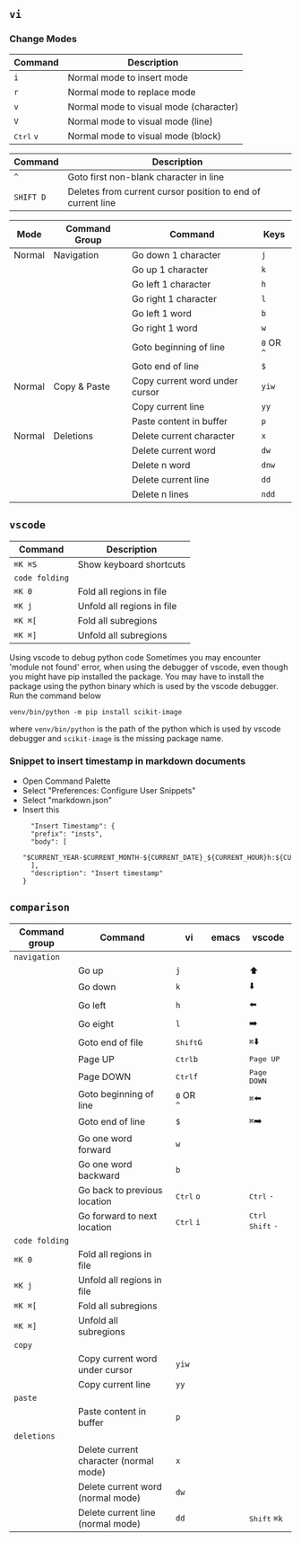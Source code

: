 
## `vi`

### Change Modes
| Command | Description |
| ------- | ----------- |
| `i` | Normal mode to insert mode |
| `r` | Normal mode to replace mode |
| `v` | Normal mode to visual mode (character) |
| `V` | Normal mode to visual mode (line) |
| <kbd>Ctrl</kbd> `v` | Normal mode to visual mode (block) |

| Command | Description |
| ------- | ----------- |
| `^` | Goto first non-blank character in line |
| `SHIFT D` | Deletes from current cursor position to end of current line |


| Mode       | Command Group                 | Command                         | Keys                  |
| -----------| -----------                   | -------                         | -------               |
|  Normal    | Navigation                    | Go down 1 character             | `j`                   |
|            |                               | Go up 1 character               | `k`                   |
|            |                               | Go left 1 character             | `h`                   |
|            |                               | Go right 1 character            | `l`                   |
|            |                               | Go left 1 word                  | `b`                   |
|            |                               | Go right 1 word                 | `w`                   |
|            |                               | Goto beginning of line          | `0` OR `^`            |
|            |                               | Goto end of line                | `$`                   |
|  Normal    | Copy & Paste                  | Copy current word under cursor  | `yiw`                 |
|            |                               | Copy current line               | `yy`                  |
|            |                               | Paste content in buffer         | `p`                   |
|  Normal    | Deletions                     | Delete current character        | `x`                   |
|            |                               | Delete current word             | `dw`                  |
|            |                               | Delete n word                   | `dnw`                 |
|            |                               | Delete current line             | `dd`                  |
|            |                               | Delete n lines                  | `ndd`                 |

## `vscode`
| Command | Description |
| ------- | ----------- |
| `⌘K ⌘S` | Show keyboard shortcuts |
| `code folding`  |                    |
| `⌘K 0` | Fold all regions in file   |
| `⌘K j` | Unfold all regions in file |
| `⌘K ⌘[` | Fold all subregions |
| `⌘K ⌘]` | Unfold all subregions |

Using vscode to debug python code
Sometimes you may encounter 'module not found' error, when using the debugger of vscode, even though you might have pip installed the package. You may have to install the package using the python binary which is used by the vscode debugger. Run the command below

`venv/bin/python -m pip install scikit-image`

where `venv/bin/python` is the path of the python which is used by vscode debugger and `scikit-image` is the missing package name.
### Snippet to insert timestamp in markdown documents
- Open Command Palette
- Select "Preferences: Configure User Snippets"
- Select "markdown.json"
- Insert this
  ```
    "Insert Timestamp": {
    "prefix": "insts",
    "body": [
        "$CURRENT_YEAR-$CURRENT_MONTH-${CURRENT_DATE}_${CURRENT_HOUR}h:${CURRENT_MINUTE}m:${CURRENT_SECOND}s"
    ],
    "description": "Insert timestamp"
  }
  ```
## `comparison`
|  Command group  |       Command                  |    vi                  |    emacs    | vscode     |
| ----------------| -----------                    | -------                | ----------- |----------- |
| `navigation`    |                                |                        |             |
|                 | Go up                          |   `j`                  |             |  :arrow_up:    |
|                 | Go down                        |   `k`                  |             |  :arrow_down:    |
|                 | Go left                        |   `h`                  |             |  :arrow_left:    |
|                 | Go eight                       |   `l`                  |             |  :arrow_right:    |
|                 | Goto end of file               |   <kbd>Shift</kbd>`G`  |             |  `⌘`:arrow_down:    |
|                 | Page UP                        |   <kbd>Ctrl</kbd>`b`   |             |   <kbd>Page UP</kbd>   |
|                 | Page DOWN                      |   <kbd>Ctrl</kbd>`f`   |             |   <kbd>Page DOWN</kbd>   |
|                 | Goto beginning of line         |   `0` OR `^`           |             |  `⌘`:arrow_left:    |
|                 | Goto end of line               |   `$`                  |             |  `⌘`:arrow_right:    |
|                 | Go one word forward            |   `w`           |                    |      |
|                 | Go one word backward           |   `b`                  |             |     |
|                 | Go back to previous location   |   <kbd>Ctrl</kbd> `o`  |             |  <kbd>Ctrl</kbd> `-`    |
|                 | Go forward to next location    |   <kbd>Ctrl</kbd> `i`  |             | <kbd>Ctrl</kbd> <kbd>Shift</kbd> `-`    |
| `code folding`  |                    |
| `⌘K 0` | Fold all regions in file   |
| `⌘K j` | Unfold all regions in file |
| `⌘K ⌘[` | Fold all subregions |
| `⌘K ⌘]` | Unfold all subregions |
| `copy`          |                                    |                         |             |       |
|                 | Copy current word under cursor     |   `yiw`                 |             |       |
|                 | Copy current line                  |   `yy`                  |             |       |
| `paste`     |                          |         |
|                 | Paste content in buffer               |   `p`                 |             |       |
| `deletions`     |                                        |         |
|                 | Delete current character (normal mode) |   `x`  |             |    |
|                 | Delete current word (normal mode)      |   `dw`  |             |    |
|                 | Delete current line (normal mode)      |   `dd`  |             |  <kbd>Shift</kbd> `⌘k`  |
